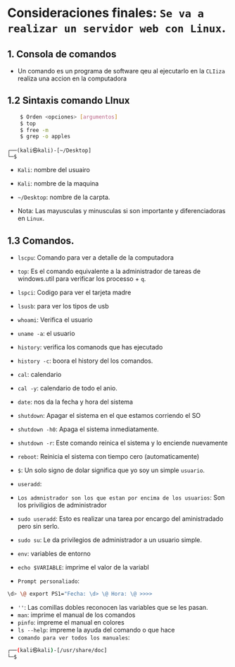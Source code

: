 # Consideraciones finales: `Se va a realizar un servidor web con Linux`.
## 1. Consola de comandos
* Un comando es un programa de software qeu al ejecutarlo en la `CLIiza` realiza una accion en la computadora
## 1.2 Sintaxis comando LInux
```bash
    $ Orden <opciones> [argumentos]
    $ top
    $ free -m
    $ grep -o apples
```
```kali
┌──(kali㉿kali)-[~/Desktop]
└─$ 

```
* `Kali`: nombre del usuairo
* `Kali`: nombre de la maquina
* `~/Desktop`: nombre de la carpta.

* Nota: Las mayusculas y minusculas si son importante y diferenciadoras en `Linux`.
## 1.3 Comandos.
* `lscpu`: Comando para ver a detalle de la computadora
* `top`: Es el comando equivalente a la administrador de tareas de windows.util para verificar los processo + `q`.
* `lspci`: Codigo para ver el tarjeta madre
* `lsusb`: para ver los tipos de usb
* `whoami`: Verifica el  usuario
* `uname -a`: el usuario
* `history`: verifica los comanods que has ejecutado
* `history -c`: boora el history del los comandos.
* `cal`: calendario
* `cal -y`: calendario de todo el anio.
* `date`: nos da la fecha y hora del sistema
* `shutdown`: Apagar el sistema en el que estamos corriendo el SO
* `shutdown -h0`: Apaga el sistema inmediatamente.
* `shutdown -r`: Este comando reinica el sistema y lo enciende nuevamente
* `reboot`: Reinicia el sistema con tiempo cero (automaticamente)
* `$`: Un solo signo de dolar significa que yo soy un simple `usuario`.
* `useradd`:

* `Los admnistrador son los que estan por encima de los usuarios`: Son los priviligios de administrador
* `sudo useradd`: Esto es  realizar una tarea por encargo del aministradado pero sin serlo.
* `sudo su`: Le da privilegios de administrador a un usuario simple.
* `env`: variables de entorno
* `echo $VARIABLE`: imprime el valor de la variabl

* `Prompt personaliado`: 

```bash
\d> \@ export PS1="Fecha: \d> \@ Hora: \@ >>>>

```
* `''`: Las comillas dobles reconocen las variables que se les pasan.
* `man`: imprime el manual de los comandos
* `pinfo`: impreme el manual en colores
* `ls --help`: impreme la ayuda del comando o que hace
* `comando para ver todos los manuales`:
```bash
┌──(kali㉿kali)-[/usr/share/doc]
└─$ 

```

